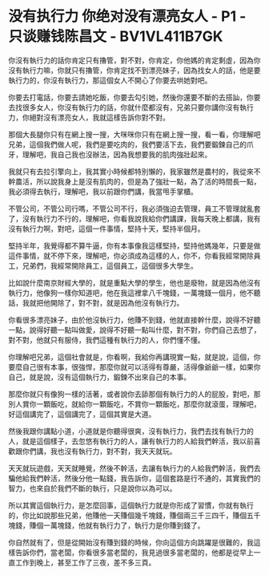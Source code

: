 # 没有执行力 你绝对没有漂亮女人 - P1 - 只谈赚钱陈昌文 - BV1VL411B7GK

你沒有執行力的話你肯定只有擼管，對不對，你肯定，你他媽的肯定剩虛，因為你沒有執行力嘛，你就只有擼管，你肯定找不到漂亮妹子，因為找女人的話，他是要執行力的，你沒有執行力，那這個女人不開心了你要去哄她對吧。

你要去打電話，你要去請她吃飯，你要去勾引她，然後你還要不斷的去搭訕，你要去找很多女人，你沒有執行力的話，你就什麼都沒有，兄弟只要你講你沒有執行力，你絕對沒有漂亮女人，我就這樣告訴你對不對。

那個大長腿你只有在網上搜一搜，大咪咪你只有在網上搜一搜，看一看，你理解吧兄弟，這個我們做人呢，我們是要吃肉的，我們要活下去，我們要鍛鍊自己的爪牙，理解吧，我自己我也沒辦法，因為我想要我的肌肉強壯起來。

我就只有去拉引擎向上，我其實小時候都特別懶的，我家雖然是農村的，我從來不幹農活，所以說我身上是沒有肌肉的，但是為了強壯一點，為了活的時間長一點，我必須得去執行，理解吧，我以前跟你們講，我當甩手掌櫃。

不管公司，不管公司行嗎，不管公司不行，我必須強迫去管理，員工不管理就亂套了，沒有執行力不行的，理解吧，你看我說我給你們講課，我每天晚上都講，我有沒有執行力啊，對吧，這個一件事情，堅持十天，堅持半個月。

堅持半年，我覺得都不算牛逼，你有本事像我這樣堅持，堅持他媽幾年，只要是做這件事情，就不停下來，理解吧，你必須成為這樣的人，你不，你看我經常開除員工，兄弟們，我經常開除員工，這個員工，這個很多大學生。

比如說什麼南京財經大學的，就是重點大學的學生，他也是廢物，就是因為他沒有執行力，他像狗一樣你知道吧，他在我這裡拿八千塊錢，一萬塊錢一個月，他不聽話，我就把他開除了，對不對，就是因為他沒有執行力。

你看很多漂亮妹子，由於他沒執行力，他賺不到錢，他就直接幹什麼，說得不好聽一點，說得好聽一點叫做愛，說得不好聽一點叫什麼，對不對，你們自己去想了，對不對，他就只有服侍，我們這種有執行力的人，你們懂不懂。

你理解吧兄弟，這個社會就是，你看啊，我給你再講現實一點，就是說，這個，你要麼自己很有本事，很強悍，那麼你就可以活得有尊嚴，活得像爺爺一樣，如果你自己，就是說，沒有這個執行力，鍛鍊不出來自己的本事。

那麼你就只有像狗一樣的活著，或者說你去舔那個有執行力的人的屁股，對吧，那別人賞你一顆飯吃，就給你一顆飯吃，不賞你一顆飯吃，那麼你就滾蛋，理解吧，好這個講完了，這個講完了，這個其實是大道。

然後我跟你講點小道，小道就是你聽得很爽，沒有執行力，我們去找有執行力的人，就是這個樣子，去忽悠有執行力的人，讓有執行力的人給我們幹活，我以前喜歡跟你們講，我也沒有執行力，對不對，我天天就玩。

天天就玩遊戲，天天就睡覺，然後不幹活，去讓有執行力的人給我們幹活，我們去騙他給我們幹活，然後分他一點錢，我告訴你，這個套路是行不通的，其實我們的智力，也來自於我們不斷的執行，只是說你以為可以。

所以其實這個執行力，是怎麼回事，這個執行力就是你形成了習慣，你就有執行的，你比如說那些兄弟，他賺他一天賺個幾千塊錢，賺個兩三千三四千，賺個五千塊錢，賺個一萬塊錢，他就有執行力了，執行力是你賺到錢了。

你自然就有了，但是從開始沒有賺到錢的時候，你向這個方向跳躍是很難的，我這樣告訴你們，當老闆，你看很多當老闆的，我見過很多當老闆的，他都是從早上一直工作到晚上，甚至工作了三夜，差不多三頁。

